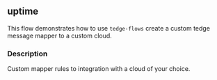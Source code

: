 ## uptime

This flow demonstrates how to use `tedge-flows` create a custom tedge message mapper to a custom cloud.

### Description

Custom mapper rules to integration with a cloud of your choice.
